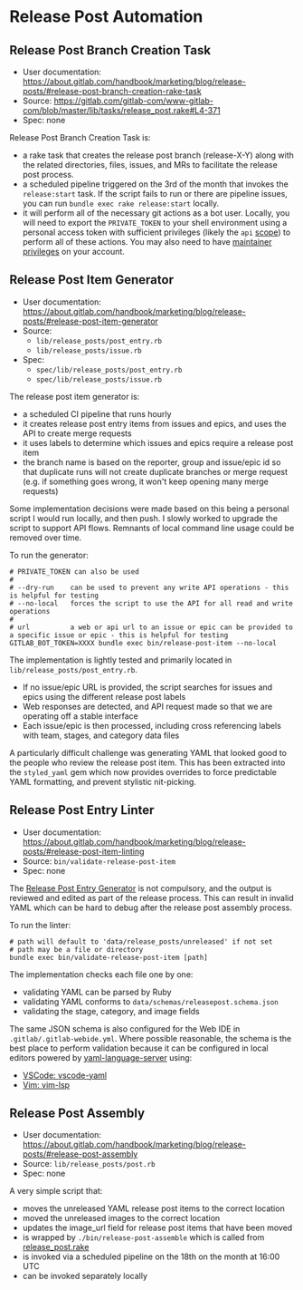 # Release Post Automation

## Release Post Branch Creation Task

- User documentation: https://about.gitlab.com/handbook/marketing/blog/release-posts/#release-post-branch-creation-rake-task
- Source: https://gitlab.com/gitlab-com/www-gitlab-com/blob/master/lib/tasks/release_post.rake#L4-371
- Spec: none

Release Post Branch Creation Task is:

- a rake task that creates the release post branch (release-X-Y) along with the related directories, files, issues, and MRs to facilitate the release post process.
- a scheduled pipeline triggered on the 3rd of the month that invokes the `release:start` task.  If the script fails to run or there are pipeline issues, you can run `bundle exec rake release:start` locally.
- it will perform all of the necessary git actions as a bot user. Locally, you will need to export the `PRIVATE_TOKEN` to your shell environment using a personal access token with sufficient privileges (likely the `api` [scope](https://docs.gitlab.com/ee/user/profile/personal_access_tokens.html#personal-access-token-scopes)) to perform all of these actions. You may also need to have [maintainer privileges](https://docs.gitlab.com/ee/user/permissions.html#project-members-permissions) on your account.

## Release Post Item Generator

- User documentation: https://about.gitlab.com/handbook/marketing/blog/release-posts/#release-post-item-generator
- Source:
  - `lib/release_posts/post_entry.rb`
  - `lib/release_posts/issue.rb`
- Spec:
  - `spec/lib/release_posts/post_entry.rb`
  - `spec/lib/release_posts/issue.rb`

The release post item generator is:

- a scheduled CI pipeline that runs hourly
- it creates release post entry items from issues and epics, and uses the API to create merge requests
- it uses labels to determine which issues and epics require a release post item
- the branch name is based on the reporter, group and issue/epic id so that duplicate runs will not create duplicate branches or merge request (e.g. if something goes wrong, it won't keep opening many merge requests)

Some implementation decisions were made based on this being a personal script I would run locally, and then push. I slowly worked to upgrade the script to support API flows. Remnants of local command line usage could be removed over time.

To run the generator:

```shell
# PRIVATE_TOKEN can also be used
#
# --dry-run    can be used to prevent any write API operations - this is helpful for testing
# --no-local   forces the script to use the API for all read and write operations
#
# url          a web or api url to an issue or epic can be provided to a specific issue or epic - this is helpful for testing
GITLAB_BOT_TOKEN=XXXX bundle exec bin/release-post-item --no-local
```

The implementation is lightly tested and primarily located in `lib/release_posts/post_entry.rb`.

- If no issue/epic URL is provided, the script searches for issues and epics using the different release post labels
- Web responses are detected, and API request made so that we are operating off a stable interface
- Each issue/epic is then processed, including cross referencing labels with team, stages, and category data files

A particularly difficult challenge was generating YAML that looked good to the people who review the release post item. This has been extracted into the `styled_yaml` gem which now provides overrides to force predictable YAML formatting, and prevent stylistic nit-picking.

## Release Post Entry Linter

- User documentation: https://about.gitlab.com/handbook/marketing/blog/release-posts/#release-post-item-linting
- Source: `bin/validate-release-post-item`
- Spec: none

The [Release Post Entry Generator](#release-post-entry-generator) is not compulsory, and the output is reviewed and edited as part of the release process. This can result in invalid YAML which can be hard to debug after the release post assembly process.

To run the linter:

```shell
# path will default to 'data/release_posts/unreleased' if not set
# path may be a file or directory
bundle exec bin/validate-release-post-item [path]
```

The implementation checks each file one by one:

- validating YAML can be parsed by Ruby
- validating YAML conforms to `data/schemas/releasepost.schema.json`
- validating the stage, category, and image fields

The same JSON schema is also configured for the Web IDE in `.gitlab/.gitlab-webide.yml`. Where possible reasonable, the schema is the best place to perform validation because it can be configured in local editors powered by [yaml-language-server](https://github.com/redhat-developer/yaml-language-server) using:

- [VSCode: vscode-yaml](https://marketplace.visualstudio.com/items?itemName=redhat.vscode-yaml)
- [Vim: vim-lsp](https://github.com/prabirshrestha/vim-lsp)

## Release Post Assembly

- User documentation: https://about.gitlab.com/handbook/marketing/blog/release-posts/#release-post-assembly
- Source: `lib/release_posts/post.rb`
- Spec: none

A very simple script that:

- moves the unreleased YAML release post items to the correct location
- moved the unreleased images to the correct location
- updates the image_url field for release post items that have been moved
- is wrapped by `./bin/release-post-assemble` which is called from [release_post.rake](https://gitlab.com/gitlab-com/www-gitlab-com/blob/master/lib/tasks/release_post.rake#L372)
- is invoked via a scheduled pipeline on the 18th on the month at 16:00 UTC
- can be invoked separately locally
